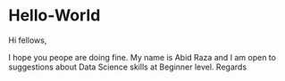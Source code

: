 # Hello-World
Hi fellows,

I hope you peope are doing fine. My name is Abid Raza and I am open to suggestions about Data Science skills at Beginner level. 
Regards
